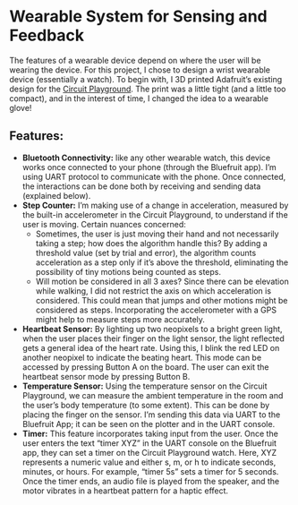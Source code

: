 # Wearable System for Sensing and Feedback

The features of a wearable device depend on where the user will be wearing the device. For this project, I chose to design a wrist wearable device (essentially a watch). To begin with, I 3D printed Adafruit’s existing design for the [Circuit Playground](https://www.thingiverse.com/thing:1682293). The print was a little tight (and a little too compact), and in the interest of time, I changed the idea to a wearable glove!

## Features:

- **Bluetooth Connectivity:** like any other wearable watch, this device works once connected to your phone (through the Bluefruit app). I’m using UART protocol to communicate with the phone. Once connected, the interactions can be done both by receiving and sending data (explained below).
- **Step Counter:** I’m making use of a change in acceleration, measured by the built-in accelerometer in the Circuit Playground, to understand if the user is moving. Certain nuances concerned:
  - Sometimes, the user is just moving their hand and not necessarily taking a step; how does the algorithm handle this? By adding a threshold value (set by trial and error), the algorithm counts acceleration as a step only if it’s above the threshold, eliminating the possibility of tiny motions being counted as steps.
  - Will motion be considered in all 3 axes? Since there can be elevation while walking, I did not restrict the axis on which acceleration is considered. This could mean that jumps and other motions might be considered as steps. Incorporating the accelerometer with a GPS might help to measure steps more accurately.
- **Heartbeat Sensor:** By lighting up two neopixels to a bright green light, when the user places their finger on the light sensor, the light reflected gets a general idea of the heart rate. Using this, I blink the red LED on another neopixel to indicate the beating heart. This mode can be accessed by pressing Button A on the board. The user can exit the heartbeat sensor mode by pressing Button B.
- **Temperature Sensor:** Using the temperature sensor on the Circuit Playground, we can measure the ambient temperature in the room and the user’s body temperature (to some extent). This can be done by placing the finger on the sensor. I’m sending this data via UART to the Bluefruit App; it can be seen on the plotter and in the UART console.
- **Timer:** This feature incorporates taking input from the user. Once the user enters the text “timer XYZ” in the UART console on the Bluefruit app, they can set a timer on the Circuit Playground watch. Here, XYZ represents a numeric value and either s, m, or h to indicate seconds, minutes, or hours. For example, “timer 5s” sets a timer for 5 seconds. Once the timer ends, an audio file is played from the speaker, and the motor vibrates in a heartbeat pattern for a haptic effect.
